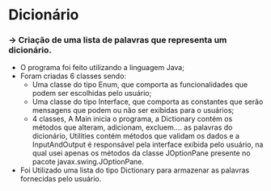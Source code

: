 # Dicionário
### -> Criação de uma lista de palavras que representa um dicionário.

- O programa foi feito utilizando a linguagem Java;
- Foram criadas 6 classes sendo:
   - Uma classe do tipo Enum, que comporta as funcionalidades que podem ser escolhidas pelo usuário;
   - Uma classe do tipo Interface, que comporta as constantes que serão mensagens que podem ou não ser exibidas para o usuários;
   - 4 classes, A Main inicia o programa, a Dictionary contém os métodos que alteram, adicionam, excluem.... as palavras do dicionário, Utilities contém métodos que validam os dados e a InputAndOutput é responsável pela interface exibida pelo usuário, na qual usei apenas os métodos da classe JOptionPane presente no pacote javax.swing.JOptionPane.
- Foi Utilizado uma lista do tipo Dictionary para armazenar as palavras fornecidas pelo usuário.
